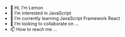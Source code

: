 - 👋 Hi, I’m Lemon
- 👀 I’m interested in JavaScript
- 🌱 I’m currently learning JavaScript Framework React
- 💞️ I’m looking to collaborate on ...
- 📫 How to reach me ...
